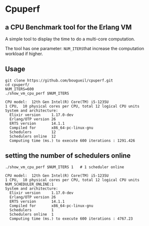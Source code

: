 # Cpuperf

## a CPU Benchmark tool for the Erlang VM

A simple tool to display the time to do a multi-core computation.

The tool has one parameter: `NUM_ITERS`that increase the computation workload if higher.

## Usage
```
git clone https://github.com/bougueil/cpuperf.git
cd cpuperf/
NUM_ITERS=600
./show_vm_cpu_perf $NUM_ITERS

CPU model:  12th Gen Intel(R) Core(TM) i5-1235U
1 CPU,  10 physical cores per CPU, total 12 logical CPU units
System and architecture:
  Elixir version     1.17.0-dev
  Erlang/OTP version 26
  ERTS version       14.1.1
  Compiled for       x86_64-pc-linux-gnu
  Schedulers         12
  Schedulers online  12
  Computing time (ms.) to execute 600 iterations : 1291.426
```

## setting the number of schedulers online
```
./show_vm_cpu_perf $NUM_ITERS 1   # 1 scheduler online

CPU model:  12th Gen Intel(R) Core(TM) i5-1235U
1 CPU,  10 physical cores per CPU, total 12 logical CPU units
NUM_SCHEDULER_ONLINE:1
System and architecture:
  Elixir version     1.17.0-dev
  Erlang/OTP version 26
  ERTS version       14.1.1
  Compiled for       x86_64-pc-linux-gnu
  Schedulers         1
  Schedulers online  1
  Computing time (ms.) to execute 600 iterations : 4767.23

```
